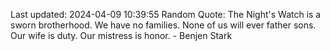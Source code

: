 Last updated: 2024-04-09 10:39:55
Random Quote: The Night's Watch is a sworn brotherhood.  We have no families.  None of us will ever father sons.  Our wife is duty.  Our mistress is honor.  -  Benjen Stark
